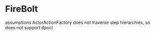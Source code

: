 FireBolt
========
assumptions
ActorActionFactory does not traverse step hierarchies, so does not support dpocl
